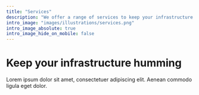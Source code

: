 ```yaml
---
title: "Services"
description: "We offer a range of services to keep your infrastructure humming"
intro_image: "images/illustrations/services.png"
intro_image_absolute: true
intro_image_hide_on_mobile: false
---
```


# Keep your infrastructure humming

Lorem ipsum dolor sit amet, consectetuer adipiscing elit. Aenean commodo ligula eget dolor.
